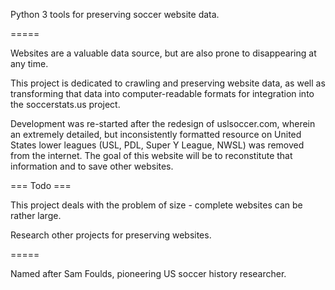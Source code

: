 Python 3 tools for preserving soccer website data.

=====

Websites are a valuable data source, but are also prone to disappearing at any time.

This project is dedicated to crawling and preserving website data, as well as transforming that data into computer-readable formats for integration into the soccerstats.us project.

Development was re-started after the redesign of uslsoccer.com, wherein an extremely detailed, but inconsistently formatted resource on United States lower leagues (USL, PDL, Super Y League, NWSL) was removed from the internet. The goal of this website will be to reconstitute that information and to save other websites.

=== Todo ===

This project deals with the problem of size - complete websites can be rather large. 

Research other projects for preserving websites.



=====

Named after Sam Foulds, pioneering US soccer history researcher.